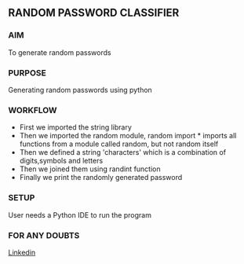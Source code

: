 ## RANDOM PASSWORD CLASSIFIER

### AIM
To generate random passwords

### PURPOSE
Generating random passwords using python

### WORKFLOW
- First we imported the string library
- Then we imported the random module, random import * imports all functions from a module called random, but not random itself
- Then we defined a string 'characters' which is a combination of digits,symbols and letters
- Then we joined them using randint function
- Finally we print the randomly generated password

### SETUP
User needs a Python IDE to run the program

### FOR ANY DOUBTS
[Linkedin](www.linkedin.com/in/kataria-yash)
